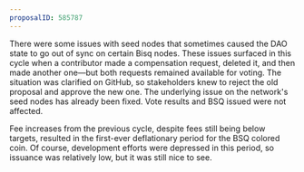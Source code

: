 ```yaml
---
proposalID: 585787
---
```


There were some issues with seed nodes that sometimes caused the DAO state to go out of sync on certain Bisq nodes. These issues surfaced in this cycle when a contributor made a compensation request, deleted it, and then made another one—but both requests remained available for voting. The situation was clarified on GitHub, so stakeholders knew to reject the old proposal and approve the new one. The underlying issue on the network's seed nodes has already been fixed. Vote results and BSQ issued were not affected.

Fee increases from the previous cycle, despite fees still being below targets, resulted in the first-ever deflationary period for the BSQ colored coin. Of course, development efforts were depressed in this period, so issuance was relatively low, but it was still nice to see.
